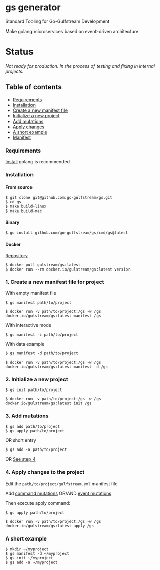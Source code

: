 # gs generator
Standard Tooling for Go-Gulfstream Development

Make golang microservices based on event-driven architecture

# Status
*Not ready for production. 
In the process of testing and fixing in internal projects.*

## Table of contents
- [Requirements](#requirements)
- [Installation](#installation)
- [Create a new manifest file](#1-create-a-new-manifest-file-for-project)
- [Initialize a new project](#2-initialize-a-new-project)
- [Add mutations](#3-add-mutations)
- [Apply changes](#4-apply-changes-to-the-project)
- [A short example](#a-short-example)
- [Manifest](docs/manifest.md)

### Requirements
[Install](https://golang.org/doc/install) golang is recommended 

### Installation
#### From source
```shell script
$ git clone git@github.com:go-gulfstream/gs.git
$ cd gs 
$ make build-linux 
$ make build-mac
```

#### Binary
```shell script
$ go install github.com/go-gulfstream/gs/cmd/gs@latest
```

#### Docker 
[Repository](https://hub.docker.com/r/gulstream/gs)
```shell script
$ docker pull gulstream/gs:latest
$ docker run --rm docker.io/gulstream/gs:latest version
```

### 1. Create a new manifest file for project
With empty manifest file
```shell script
$ gs manifest path/to/project

$ docker run -v path/to/project:/gs -w /gs docker.io/gulstream/gs:latest manifest /gs
```

With interactive mode  
```shell script
$ gs manifest -i path/to/project
```

With data example
```shell script
$ gs manifest -d path/to/project 

$ docker run -v path/to/project:/gs -w /gs docker.io/gulstream/gs:latest manifest -d /gs
```

### 2. Initialize a new project
```shell script
$ gs init path/to/project

$ docker run -v path/to/project:/gs -w /gs docker.io/gulstream/gs:latest init /gs
```

### 3. Add mutations
```shell script
$ gs add path/to/project
$ gs apply path/to/project
```
OR short entry
```shell script
$ gs add -a path/to/project 
```
OR [See step 4](#4-apply-changes-to-the-project)

### 4. Apply changes to the project 
Edit the ```path/to/project/gulfstream.yml``` manifest file 

Add [command mutations](docs/add_command_mutation.md) OR/AND [event mutations](docs/add_event_mutation.md) 

Then execute apply command:
```shell script
$ gs apply path/to/project  

$ docker run -v path/to/project:/gs -w /gs docker.io/gulstream/gs:latest apply /gs
```

### A short example
```shell script
$ mkdir ~/myproject
$ gs manifest -d ~/myproject
$ gs init ~/myproject
$ gs add -a ~/myproject
```